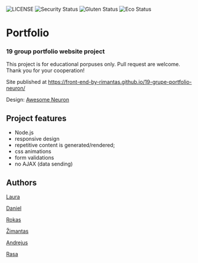 ![LICENSE](https://img.shields.io/badge/license-MIT-blue.svg?style=flat-square)
![Security Status](https://img.shields.io/badge/Meat-Chicken-yellow)
![Gluten Status](https://img.shields.io/badge/Structure-Neuron-9cf)
![Eco Status](https://img.shields.io/badge/Sponsor-Belovas-orange)


# Portfolio
### 19 group portfolio website project

This project is for educational porpuses only. Pull request are welcome. Thank you for your cooperation!

Site published at https://front-end-by-rimantas.github.io/19-grupe-portfolio-neuron/

Design: [Awesome Neuron](http://demo.auburnforest.com/html/neuron/demo/index.html)


## Project features
- Node.js
- responsive design
- repetitive content is generated/rendered;
- css animations
- form validations
- no AJAX (data sending)

## Authors
[Laura](https://github.com/laurako14/)

[Daniel](https://github.com/DanielGurevich1)

[Rokas](https://github.com/JackeviciusR)

[Žimantas](https://github.com/Zymantasdan)

[Andrejus](https://github.com/andrejusnec)

[Rasa]()